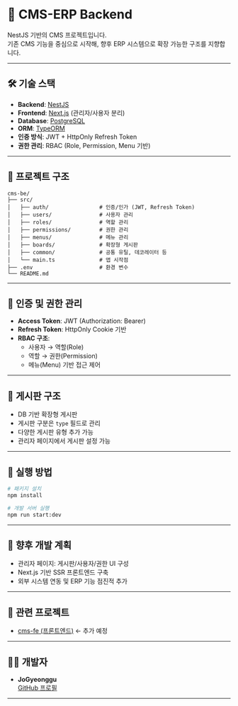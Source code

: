 # 📘 CMS-ERP Backend

NestJS 기반의 CMS 프로젝트입니다.  
기존 CMS 기능을 중심으로 시작해, 향후 ERP 시스템으로 확장 가능한 구조를 지향합니다.

---

## 🛠️ 기술 스택

- **Backend**: [NestJS](https://nestjs.com/)
- **Frontend**: [Next.js](https://nextjs.org/) (관리자/사용자 분리)
- **Database**: [PostgreSQL](https://www.postgresql.org/)
- **ORM**: [TypeORM](https://typeorm.io/)
- **인증 방식**: JWT + HttpOnly Refresh Token
- **권한 관리**: RBAC (Role, Permission, Menu 기반)

---

## 📁 프로젝트 구조

```
cms-be/
├── src/
│   ├── auth/                # 인증/인가 (JWT, Refresh Token)
│   ├── users/               # 사용자 관리
│   ├── roles/               # 역할 관리
│   ├── permissions/         # 권한 관리
│   ├── menus/               # 메뉴 관리
│   ├── boards/              # 확장형 게시판
│   ├── common/              # 공통 유틸, 데코레이터 등
│   └── main.ts              # 앱 시작점
├── .env                     # 환경 변수
└── README.md
```

---

## 🔐 인증 및 권한 관리

- **Access Token**: JWT (Authorization: Bearer)
- **Refresh Token**: HttpOnly Cookie 기반
- **RBAC 구조**:
  - 사용자 → 역할(Role)
  - 역할 → 권한(Permission)
  - 메뉴(Menu) 기반 접근 제어

---

## 🧩 게시판 구조

- DB 기반 확장형 게시판
- 게시판 구분은 `type` 필드로 관리
- 다양한 게시판 유형 추가 가능
- 관리자 페이지에서 게시판 설정 가능

---

## 🚀 실행 방법

```bash
# 패키지 설치
npm install

# 개발 서버 실행
npm run start:dev
```

---

## 🧭 향후 개발 계획

- 관리자 페이지: 게시판/사용자/권한 UI 구성
- Next.js 기반 SSR 프론트엔드 구축
- 외부 시스템 연동 및 ERP 기능 점진적 추가

---

## 📂 관련 프로젝트

- [cms-fe (프론트엔드)](https://github.com/JoGyeonggu/cms-fe) ← 추가 예정

---

## 👨‍💻 개발자

- **JoGyeonggu**  
  [GitHub 프로필](https://github.com/JoGyeonggu)

---
